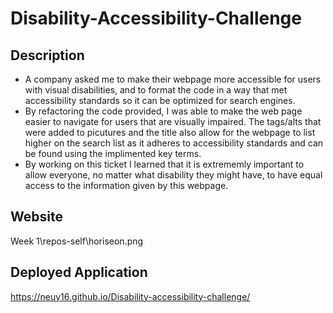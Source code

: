 # Disability-Accessibility-Challenge

## Description

- A company asked me to make their webpage more accessible for users with visual disabilities, and to format the code in a way that met accessibility standards so it can be optimized for search engines. 
- By refactoring the code provided, I was able to make the web page easier to navigate for users that are visually impaired. The tags/alts that were added to picutures and the title also allow for the webpage to list higher on the search list as it adheres to accessibility standards and can be found using the implimented key terms.
- By working on this ticket I learned that it is extrememly important to allow everyone, no matter what disability they might have, to have equal access to the information given by this webpage. 

## Website 
Week 1\repos-self\horiseon.png

## Deployed Application 
https://neuy16.github.io/Disability-accessibility-challenge/
